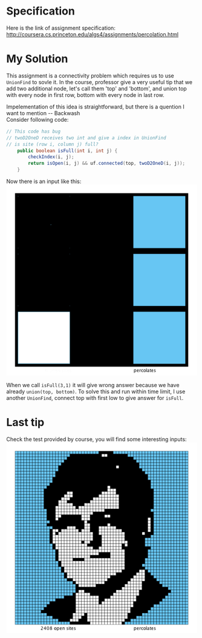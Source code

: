 # Specification
Here is the link of assignment specification:  
http://coursera.cs.princeton.edu/algs4/assignments/percolation.html
  
# My Solution
This assignment is a connectivity problem which requires us to use `UnionFind` to sovle it.
In the course, professor give a very useful tip that we add two additional node, let's call them 'top' and 'bottom',
and union top with every node in first row, bottom with every node in last row.

Impelementation of this idea is straightforward, but there is a quention I want to mention -- Backwash  
Consider following code:
```java
// This code has bug
// twoD2OneD receives two int and give a index in UnionFind
// is site (row i, column j) full?
    public boolean isFull(int i, int j) {
        checkIndex(i, j);
        return isOpen(i, j) && uf.connected(top, twoD2OneD(i, j));
    }
```
Now there is an input like this:  
![input3.png](input3.png)

When we call `isFull(3,1)` it will give wrong answer because we have already `union(top, bottom)`.
To solve this and run within time limit, I use another `UnionFind`, connect top with first low to give answer for `isFull`.

# Last tip
Check the test provided by course, you will find some interesting inputs:  
![sedgewick60.png](sedgewick60.png)
